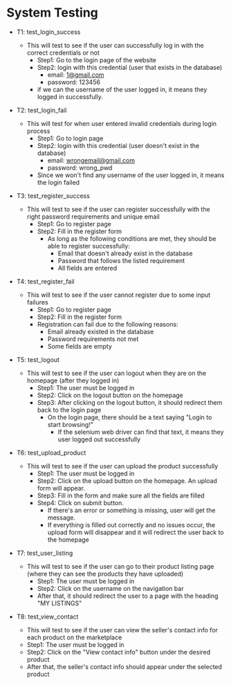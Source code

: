 # System Testing

* T1: test_login_success
  * This will test to see if the user can successfully log in with the correct credentials or not
    * Step1: Go to the login page of the website
    * Step2: login with this credential (user that exists in the database)
      * email: 1@gmail.com
      * password: 123456
    * if we can the username of the user logged in, it means they logged in successfully.


* T2: test_login_fail
  * This will test for when user entered invalid credentials during login process
    * Step1: Go to login page
    * Step2: login with this credential (user doesn't exist in the database)
      * email: wrongemail@gmail.com
      * password: wrong_pwd
    * Since we won't find any username of the user logged in, it means the login failed


* T3: test_register_success
  * This will test to see if the user can register successfully with the right password requirements and unique email
    * Step1: Go to register page
    * Step2: Fill in the register form
      * As long as the following conditions are met, they should be able to register successfully:
        * Email that doesn't already exist in the database
        * Password that follows the listed requirement
        * All fields are entered


* T4: test_register_fail
  * This will test to see if the user cannot register due to some input failures
    * Step1: Go to register page
    * Step2: Fill in the register form
    * Registration can fail due to the following reasons:
      * Email already existed in the database
      * Password requirements not met
      * Some fields are empty


* T5: test_logout
  * This will test to see if the user can logout when they are on the homepage (after they logged in)
    * Step1: The user must be logged in
    * Step2: Click on the logout button on the homepage
    * Step3: After clicking on the logout button, it should redirect them back to the login page
      * On the login page, there should be a text saying "Login to start browsing!"
        * If the selenium web driver can find that text, it means they user logged out successfully


* T6: test_upload_product
  * This will test to see if the user can upload the product successfully
    * Step1: The user must be logged in
    * Step2: Click on the upload button on the homepage. An upload form will appear.
    * Step3: Fill in the form and make sure all the fields are filled
    * Step4: Click on submit button.
      * If there's an error or something is missing, user will get the message.
      * If everything is filled out correctly and no issues occur, the upload form will disappear and it will redirect the user
        back to the homepage


* T7: test_user_listing
  * This will test to see if the user can go to their product listing page (where they can see the products they have uploaded)
    * Step1: The user must be logged in
    * Step2: Click on the username on the navigation bar
    * After that, it should redirect the user to a page with the heading "MY LISTINGS"


* T8: test_view_contact
  * This will test to see if the user can view the seller's contact info for each product on the marketplace
  * Step1: The user must be logged in
  * Step2: Click on the "View contact info" button under the desired product
  * After that, the seller's contact info should appear under the selected product